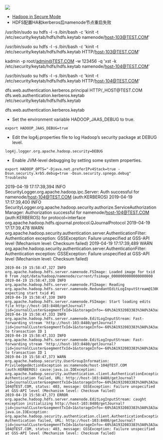 ![](http://carforeasy.cn/问题记录-d57b9efa.png)
+ [Hadoop in Secure Mode](https://hadoop.apache.org/docs/stable/hadoop-project-dist/hadoop-common/SecureMode.html)
+ HDFS配置HA和kerberos后namenode节点重启失败


/usr/bin/sudo su hdfs -l -s /bin/bash -c 'kinit -t /etc/security/keytab/hdfs/hdfs.keytab  namenode/host-103@TEST.COM'



/usr/bin/sudo su hdfs -l -s /bin/bash -c 'kinit -t /etc/security/keytab/hdfs/hdfs.keytab  HTTP/host-103@TEST.COM'



kadmin -p root/admin@TEST.COM -w 123456 -q 'xst -k /etc/security/keytab/hdfs/hdfs.keytab namenode/host-104@TEST.COM'

/usr/bin/sudo su hdfs -l -s /bin/bash -c 'kinit -t /etc/security/keytab/hdfs/hdfs.keytab  HTTP/host-104@TEST.COM'






<property>
  <name>dfs.web.authentication.kerberos.principal</name>
  <value>HTTP/_HOST@TEST.COM</value>
</property>

<property>
  <name>dfs.web.authentication.kerberos.keytab</name>
  <value>/etc/security/keytab/hdfs/hdfs.keytab</value>
</property>




dfs.web.authentication.kerberos.keytab


+ Set the environment variable HADOOP_JAAS_DEBUG to true.
```
export HADOOP_JAAS_DEBUG=true
```
+ Edit the log4j.properties file to log Hadoop’s security package at DEBUG level.
```
log4j.logger.org.apache.hadoop.security=DEBUG
```
+ Enable JVM-level debugging by setting some system properties.
```
export HADOOP_OPTS="-Djava.net.preferIPv4Stack=true -Dsun.security.krb5.debug=true -Dsun.security.spnego.debug"
Troublesho
```




2019-04-19 17:17:39,394 INFO SecurityLogger.org.apache.hadoop.ipc.Server: Auth successful for namenode/host-104@TEST.COM (auth:KERBEROS)
2019-04-19 17:17:39,400 INFO SecurityLogger.org.apache.hadoop.security.authorize.ServiceAuthorizationManager: Authorization successful for namenode/host-104@TEST.COM (auth:KERBEROS) for protocol=interface org.apache.hadoop.hdfs.qjournal.protocol.QJournalProtocol
2019-04-19 17:17:39,478 WARN org.apache.hadoop.security.authentication.server.AuthenticationFilter: Authentication exception: GSSException: Failure unspecified at GSS-API level (Mechanism level: Checksum failed)
2019-04-19 17:17:39,489 WARN org.apache.hadoop.security.authentication.server.AuthenticationFilter: Authentication exception: GSSException: Failure unspecified at GSS-API level (Mechanism level: Checksum failed)



```
2019-04-19 15:58:47,327 INFO org.apache.hadoop.hdfs.server.namenode.FSImage: Loaded image for txid 0 from /opt/data/hadoop/namenode/current/fsimage_0000000000000000000
2019-04-19 15:58:47,330 INFO org.apache.hadoop.hdfs.server.namenode.FSImage: Reading org.apache.hadoop.hdfs.server.namenode.RedundantEditLogInputStream@13006998 expecting start txid #1
2019-04-19 15:58:47,330 INFO org.apache.hadoop.hdfs.server.namenode.FSImage: Start loading edits file http://host-103:8480/getJournal?jid=journalCLuster&segmentTxId=1&storageInfo=-60%3A1932083383%3A0%3A3aa0d2ac225d47f9839773f68ef269bb
2019-04-19 15:58:47,333 INFO org.apache.hadoop.hdfs.server.namenode.EditLogInputStream: Fast-forwarding stream 'http://host-103:8480/getJournal?jid=journalCLuster&segmentTxId=1&storageInfo=-60%3A1932083383%3A0%3A3aa0d2ac225d47f9839773f68ef269bb' to transaction ID 1
2019-04-19 15:58:47,333 INFO org.apache.hadoop.hdfs.server.namenode.EditLogInputStream: Fast-forwarding stream 'http://host-103:8480/getJournal?jid=journalCLuster&segmentTxId=1&storageInfo=-60%3A1932083383%3A0%3A3aa0d2ac225d47f9839773f68ef269bb' to transaction ID 1
2019-04-19 15:58:47,373 WARN org.apache.hadoop.security.UserGroupInformation: PriviledgedActionException as:namenode/host-104@TEST.COM (auth:KERBEROS) cause:java.io.IOException: org.apache.hadoop.security.authentication.client.AuthenticationException: Authentication failed, URL: http://host-103:8480/getJournal?jid=journalCLuster&segmentTxId=1&storageInfo=-60%3A1932083383%3A0%3A3aa0d2ac225d47f9839773f68ef269bb&user.name=namenode/host-104@TEST.COM, status: 403, message: GSSException: Failure unspecified at GSS-API level (Mechanism level: Checksum failed)
2019-04-19 15:58:47,373 ERROR org.apache.hadoop.hdfs.server.namenode.EditLogInputStream: caught exception initializing http://host-103:8480/getJournal?jid=journalCLuster&segmentTxId=1&storageInfo=-60%3A1932083383%3A0%3A3aa0d2ac225d47f9839773f68ef269bb
java.io.IOException: org.apache.hadoop.security.authentication.client.AuthenticationException: Authentication failed, URL: http://host-103:8480/getJournal?jid=journalCLuster&segmentTxId=1&storageInfo=-60%3A1932083383%3A0%3A3aa0d2ac225d47f9839773f68ef269bb&user.name=namenode/host-104@TEST.COM, status: 403, message: GSSException: Failure unspecified at GSS-API level (Mechanism level: Checksum failed)

```
